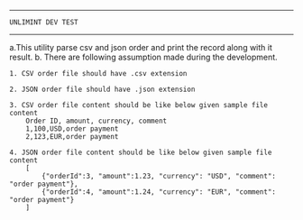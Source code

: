 **************************
    UNLIMINT DEV TEST
**************************

a.This utility parse csv and json order and print the record along with it result.
b. There are following assumption made during the development.

    1. CSV order file should have .csv extension
    
    2. JSON order file should have .json extension
    
    3. CSV order file content should be like below given sample file content
        Order ID, amount, currency, comment
        1,100,USD,order payment
        2,123,EUR,order payment
        
    4. JSON order file content should be like below given sample file content
        [
            {"orderId":3, "amount":1.23, "currency": "USD", "comment": "order payment"},
            {"orderId":4, "amount":1.24, "currency": "EUR", "comment": "order payment"}
        ]
